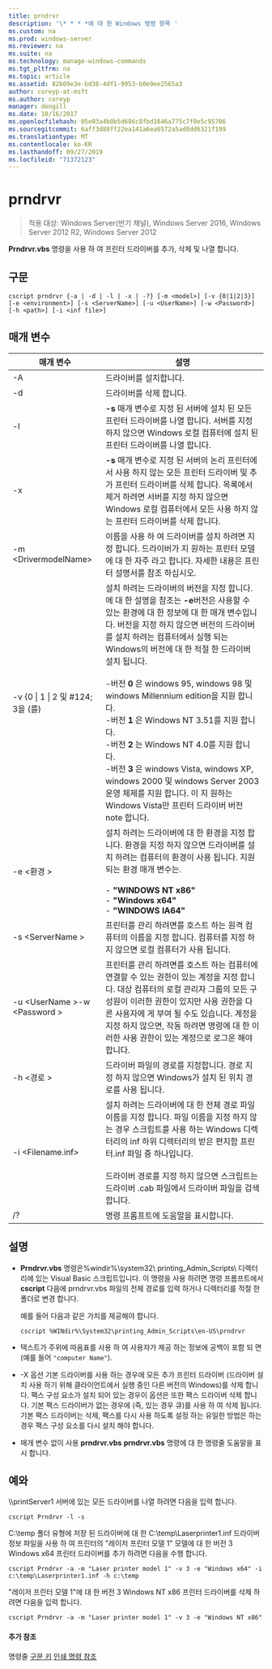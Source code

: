 ```yaml
---
title: prndrvr
description: '\* * * *에 대 한 Windows 명령 항목 '
ms.custom: na
ms.prod: windows-server
ms.reviewer: na
ms.suite: na
ms.technology: manage-windows-commands
ms.tgt_pltfrm: na
ms.topic: article
ms.assetid: 82b09e3e-bd38-4df1-9953-b0e9ee2565a3
author: coreyp-at-msft
ms.author: coreyp
manager: dongill
ms.date: 10/16/2017
ms.openlocfilehash: 05e03a4b0b5d686c8fbd1646a775c7f0e5c95706
ms.sourcegitcommit: 6aff3d88ff22ea141a6ea6572a5ad8dd6321f199
ms.translationtype: MT
ms.contentlocale: ko-KR
ms.lasthandoff: 09/27/2019
ms.locfileid: "71372123"
---
```

# <a name="prndrvr"></a>prndrvr

>적용 대상: Windows Server(반기 채널), Windows Server 2016, Windows Server 2012 R2, Windows Server 2012

**Prndrvr.vbs** 명령을 사용 하 여 프린터 드라이버를 추가, 삭제 및 나열 합니다.

## <a name="syntax"></a>구문
```
cscript prndrvr {-a | -d | -l | -x | -?} [-m <model>] [-v {0|1|2|3}] 
[-e <environment>] [-s <ServerName>] [-u <UserName>] [-w <Password>] 
[-h <path>] [-i <inf file>]
```

## <a name="parameters"></a>매개 변수

|매개 변수|설명|
|-------|--------|
|-A|드라이버를 설치합니다.|
|-d|드라이버를 삭제 합니다.|
|-l|**-s** 매개 변수로 지정 된 서버에 설치 된 모든 프린터 드라이버를 나열 합니다. 서버를 지정 하지 않으면 Windows 로컬 컴퓨터에 설치 된 프린터 드라이버를 나열 합니다.|
|-x|**-s** 매개 변수로 지정 된 서버의 논리 프린터에서 사용 하지 않는 모든 프린터 드라이버 및 추가 프린터 드라이버를 삭제 합니다. 목록에서 제거 하려면 서버를 지정 하지 않으면 Windows 로컬 컴퓨터에서 모든 사용 하지 않는 프린터 드라이버를 삭제 합니다.|
|-m \<DrivermodelName\>|이름을 사용 하 여 드라이버를 설치 하려면 지정 합니다. 드라이버가 지 원하는 프린터 모델에 대 한 자주 라고 합니다. 자세한 내용은 프린터 설명서를 참조 하십시오.|
|-v {0 &#124; 1 &#124; 2 및 #124; 3을 (를)|설치 하려는 드라이버의 버전을 지정 합니다. 에 대 한 설명을 참조는 **-e**버전은 사용할 수 있는 환경에 대 한 정보에 대 한 매개 변수입니다. 버전을 지정 하지 않으면 버전의 드라이버를 설치 하려는 컴퓨터에서 실행 되는 Windows의 버전에 대 한 적절 한 드라이버 설치 됩니다.<br /><br />-버전 **0** 은 windows 95, windows 98 및 windows Millennium edition을 지원 합니다.<br />-버전 **1** 은 Windows NT 3.51를 지원 합니다.<br />-버전 **2** 는 Windows NT 4.0를 지원 합니다.<br />-버전 **3** 은 windows Vista, windows XP, windows 2000 및 windows Server 2003 운영 체제를 지원 합니다. 이 지 원하는 Windows Vista만 프린터 드라이버 버전 note 합니다.|
|-e \<환경 >|설치 하려는 드라이버에 대 한 환경을 지정 합니다. 환경을 지정 하지 않으면 드라이버를 설치 하려는 컴퓨터의 환경이 사용 됩니다. 지원 되는 환경 매개 변수는.<br /><br />-    **"WINDOWS NT x86"**<br />-    **"Windows x64"**<br />-    **"WINDOWS IA64"**|
|-s \<ServerName >|프린터를 관리 하려면를 호스트 하는 원격 컴퓨터의 이름을 지정 합니다. 컴퓨터를 지정 하지 않으면 로컬 컴퓨터가 사용 됩니다.|
|-u \<UserName >-w \<Password >|프린터를 관리 하려면를 호스트 하는 컴퓨터에 연결할 수 있는 권한이 있는 계정을 지정 합니다. 대상 컴퓨터의 로컬 관리자 그룹의 모든 구성원이 이러한 권한이 있지만 사용 권한을 다른 사용자에 게 부여 될 수도 있습니다. 계정을 지정 하지 않으면, 작동 하려면 명령에 대 한 이러한 사용 권한이 있는 계정으로 로그온 해야 합니다.|
|-h \<경로 >|드라이버 파일의 경로를 지정합니다. 경로 지정 하지 않으면 Windows가 설치 된 위치 경로를 사용 됩니다.|
|-i \<Filename.inf>|설치 하려는 드라이버에 대 한 전체 경로 파일 이름을 지정 합니다. 파일 이름을 지정 하지 않는 경우 스크립트를 사용 하는 Windows 디렉터리의 inf 하위 디렉터리의 받은 편지함 프린터.inf 파일 중 하나입니다.<br /><br />드라이버 경로를 지정 하지 않으면 스크립트는 드라이버 .cab 파일에서 드라이버 파일을 검색 합니다.|
|/?|명령 프롬프트에 도움말을 표시합니다.|

## <a name="remarks"></a>설명
- **Prndrvr.vbs** 명령은%windir%\system32\ printing_Admin_Scripts\\<language> 디렉터리에 있는 Visual Basic 스크립트입니다. 이 명령을 사용 하려면 명령 프롬프트에서 **cscript** 다음에 prndrvr.vbs 파일의 전체 경로를 입력 하거나 디렉터리를 적절 한 폴더로 변경 합니다.

  예를 들어 다음과 같은 가치를 제공해야 합니다.
  ```
  cscript %WINdir%\System32\printing_Admin_Scripts\en-US\prndrvr
  ```
- 텍스트가 주위에 따옴표를 사용 하 여 사용자가 제공 하는 정보에 공백이 포함 되 면 (예를 들어 `"computer Name"`).
- -X 옵션 기본 드라이버를 사용 하는 경우에 모든 추가 프린터 드라이버 (드라이버 설치 사용 하기 위해 클라이언트에서 실행 중인 다른 버전의 Windows)를 삭제 합니다. 팩스 구성 요소가 설치 되어 있는 경우이 옵션은 또한 팩스 드라이버 삭제 합니다. 기본 팩스 드라이버가 없는 경우에 (즉, 있는 경우 큐)를 사용 하 여 삭제 됩니다. 기본 팩스 드라이버는 삭제, 팩스를 다시 사용 하도록 설정 하는 유일한 방법은 하는 경우 팩스 구성 요소를 다시 설치 해야 합니다.
- 매개 변수 없이 사용 **prndrvr.vbs** **prndrvr.vbs** 명령에 대 한 명령줄 도움말을 표시 합니다.

## <a name="BKMK_examples"></a>예와

\\\printServer1 서버에 있는 모든 드라이버를 나열 하려면 다음을 입력 합니다.
```
cscript Prndrvr -l -s
```

C:\temp 폴더 유형에 저장 된 드라이버에 대 한 C:\temp\Laserprinter1.inf 드라이버 정보 파일을 사용 하 여 프린터의 "레이저 프린터 모델 1" 모델에 대 한 버전 3 Windows x64 프린터 드라이버를 추가 하려면 다음을 수행 합니다.
```
cscript Prndrvr -a -m "Laser printer model 1" -v 3 -e "Windows x64" -i c:\temp\Laserprinter1.inf -h c:\temp
```

"레이저 프린터 모델 1"에 대 한 버전 3 Windows NT x86 프린터 드라이버를 삭제 하려면 다음을 입력 합니다.
```
cscript Prndrvr -a -m "Laser printer model 1" -v 3 -e "Windows NT x86" 
```

#### <a name="additional-references"></a>추가 참조
명령줄 [구문 키](command-line-syntax-key.md)
[인쇄 명령 참조](print-command-reference.md)
